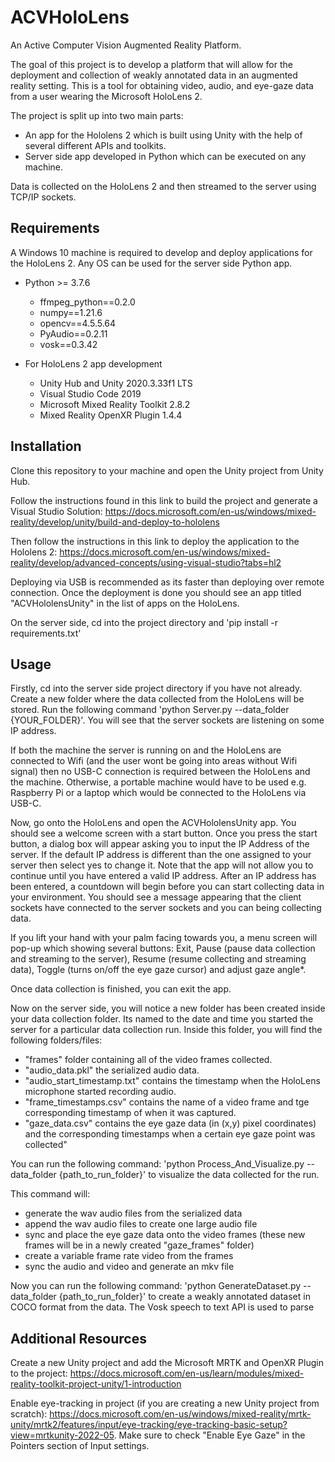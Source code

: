 # ACVHoloLens

An Active Computer Vision Augmented Reality Platform. 

The goal of this project is to develop a platform that will allow for the deployment and collection of weakly annotated data in an augmented reality setting. This is a tool for obtaining video, audio, and eye-gaze data from a user wearing the Microsoft HoloLens 2. 

The project is split up into two main parts:

* An app for the Hololens 2 which is built using Unity with the help of several different APIs and toolkits.
* Server side app developed in Python which can be executed on any machine.
 
Data is collected on the HoloLens 2 and then streamed to the server using TCP/IP sockets. 

## Requirements

A Windows 10 machine is required to develop and deploy applications for the HoloLens 2. Any OS can be used for the server side Python app.

* Python >= 3.7.6
  * ffmpeg_python==0.2.0
  * numpy==1.21.6
  * opencv==4.5.5.64
  * PyAudio==0.2.11
  * vosk==0.3.42
 
* For HoloLens 2 app development
  * Unity Hub and Unity 2020.3.33f1 LTS
  * Visual Studio Code 2019
  * Microsoft Mixed Reality Toolkit 2.8.2
  * Mixed Reality OpenXR Plugin 1.4.4

## Installation
Clone this repository to your machine and open the Unity project from Unity Hub. 

Follow the instructions found in this link to build the project and generate a Visual Studio Solution: https://docs.microsoft.com/en-us/windows/mixed-reality/develop/unity/build-and-deploy-to-hololens

Then follow the instructions in this link to deploy the application to the Hololens 2: https://docs.microsoft.com/en-us/windows/mixed-reality/develop/advanced-concepts/using-visual-studio?tabs=hl2

Deploying via USB is recommended as its faster than deploying over remote connection. Once the deployment is done you should see an app titled "ACVHololensUnity" in the list of apps on the HoloLens. 

On the server side, cd into the project directory and 'pip install -r requirements.txt'

## Usage

Firstly, cd into the server side project directory if you have not already. Create a new folder where the data collected from the HoloLens will be stored. 
Run the following command 'python Server.py --data_folder {YOUR_FOLDER}'. You will see that the server sockets are listening on some IP address. 

If both the machine the server is running on and the HoloLens are connected to Wifi (and the user wont be going into areas without Wifi signal) then no USB-C connection is required between the HoloLens and the machine. Otherwise, a portable machine would have to be used e.g. Raspberry Pi or a laptop which would be connected to the HoloLens via USB-C. 

Now, go onto the HoloLens and open the ACVHololensUnity app. You should see a welcome screen with a start button. Once you press the start button, a dialog box will appear asking you to input the IP Address of the server. If the default IP address is different than the one assigned to your server then select yes to change it. Note that the app will not allow you to continue until you have entered a valid IP address. After an IP address has been entered, a countdown will begin before you can start collecting data in your environment. You should see a message appearing that the client sockets have connected to the server sockets and you can being collecting data. 

If you lift your hand with your palm facing towards you, a menu screen will pop-up which showing several buttons: Exit, Pause (pause data collection and streaming to the server), Resume (resume collecting and streaming data), Toggle (turns on/off the eye gaze cursor) and adjust gaze angle*.

Once data collection is finished, you can exit the app. 

Now on the server side, you will notice a new folder has been created inside your data collection folder. Its named to the date and time you started the server for a particular data collection run. Inside this folder, you will find the following folders/files:

* "frames" folder containing all of the video frames collected.
* "audio_data.pkl" the serialized audio data.
* "audio_start_timestamp.txt" contains the timestamp when the HoloLens microphone started recording audio.
* "frame_timestamps.csv" contains the name of a video frame and tge corresponding timestamp of when it was captured.
* "gaze_data.csv" contains the eye gaze data (in (x,y) pixel coordinates) and the corresponding timestamps when a certain eye gaze point was collected"

You can run the following command: 'python Process_And_Visualize.py --data_folder {path_to_run_folder}' to visualize the data collected for the run. 

This command will: 
* generate the wav audio files from the serialized data
* append the wav audio files to create one large audio file
* sync and place the eye gaze data onto the video frames (these new frames will be in a newly created "gaze_frames" folder)
* create a variable frame rate video from the frames
* sync the audio and video and generate an mkv file

Now you can run the following command: 'python GenerateDataset.py --data_folder {path_to_run_folder}' to create a weakly annotated dataset in COCO format from the data. The Vosk speech to text API is used to parse


## Additional Resources

Create a new Unity project and add the Microsoft MRTK and OpenXR Plugin to the project: https://docs.microsoft.com/en-us/learn/modules/mixed-reality-toolkit-project-unity/1-introduction

Enable eye-tracking in project (if you are creating a new Unity project from scratch): https://docs.microsoft.com/en-us/windows/mixed-reality/mrtk-unity/mrtk2/features/input/eye-tracking/eye-tracking-basic-setup?view=mrtkunity-2022-05. Make sure to check "Enable Eye Gaze" in the Pointers section of Input settings. 



